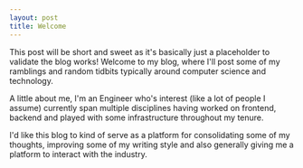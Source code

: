 ```yaml
---
layout: post
title: Welcome
---
```


This post will be short and sweet as it's basically just a placeholder to validate the blog works! Welcome to my blog, where I'll post some of my ramblings and random tidbits
typically around computer science and technology.

A little about me, I'm an Engineer who's interest (like a lot of people I assume) currently span multiple disciplines having worked on frontend, backend and played with some
infrastructure throughout my tenure.

I'd like this blog to kind of serve as a platform for consolidating some of my thoughts, improving some of my writing style and also generally giving me a platform to interact
with the industry.
